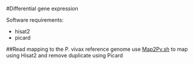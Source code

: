 #Differential gene expression

Software requirements:
-  hisat2
-  picard
 
##Read mapping to the P. vivax reference genome
use [Map2Pv.sh](https://github.com/Franck-Dumetz/Pv_Ethiopia/blob/main/DEG_analysis/Map2Pv.sh) to map using Hisat2 and remove duplicate using Picard <br />

